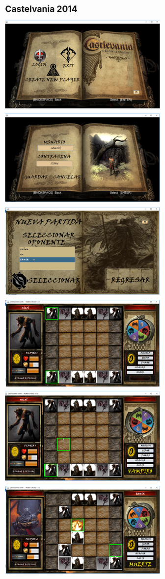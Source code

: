 # Castelvania 2014


![img](/Images/chess(6).png?raw=true)

![img](/Images/chess(1).png?raw=true)

![img](/Images/chess(2).png?raw=true)

![img](/Images/chess(3).png?raw=true)

![img](/Images/chess(4).png?raw=true)

![img](/Images/chess(5).png?raw=true)


